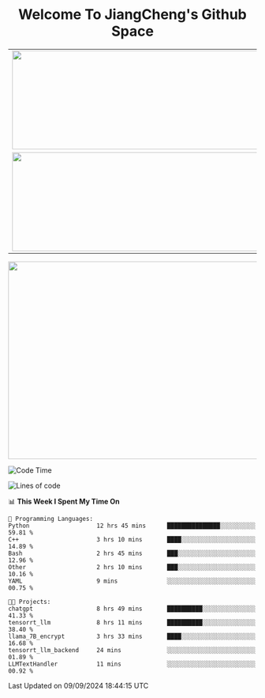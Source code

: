 <h1 align="center">Welcome To JiangCheng's Github Space</h1>

<table align="center" frame="void" rules="none" >
  <tr>
    <td>
      <div align="center"> <img height="200px" width="500px"  src="https://github-readme-stats.vercel.app/api?username=thisjiang&hide_title=true&hide_border=true&layout=compact&show_icons=trueline_height=21&text_color=000&icon_color=000&bg_color=0,ea6161,ffc64d,fffc4d,52fa5a&theme=graywhite" /> </div>
    </td>
    <td>
      <div align="center"> <img height="200px" width="500px" src="https://github-readme-stats.vercel.app/api/top-langs/?username=thisjiang&hide_title=true&hide_border=true&layout=compact&langs_count=6&text_color=000&icon_color=fff&bg_color=0,52fa5a,4dfcff,c64dff&theme=graywhite" /> </div>
    </td>
  </tr>
  <tr>
    <td>
      <div align="center"> <img height="200px" width="500px" src="https://github-readme-streak-stats.herokuapp.com/?user=thisjiang&hide_title=true&hide_border=true&layout=compact&langs_count=6" /> </div>
    </td>
    <td>
      <div align="center"> 
      <a href="https://github.com/" target="_blank"><img style="margin: 10px" src="https://profilinator.rishav.dev/skills-assets/git-scm-icon.svg" alt="Git" height="50" /></a>  
      <a href="https://www.linux.org/" target="_blank"><img style="margin: 10px" src="https://profilinator.rishav.dev/skills-assets/linux-original.svg" alt="Linux" height="50" /></a>  
      <a href="https://www.gnu.org/software/bash/" target="_blank"><img style="margin: 10px" src="https://profilinator.rishav.dev/skills-assets/gnu_bash-icon.svg" alt="Bash" height="50" /></a>  
      </div>
    </td>
  </tr>
</table>

<div align="center"> <img height="400px" width="1000px" src="https://github-readme-activity-graph.cyclic.app/graph?username=thisjiang&theme=react&hide_title=true&hide_border=true&layout=compact&langs_count=6" /> </div></td>

<!--START_SECTION:waka-->
![Code Time](http://img.shields.io/badge/Code%20Time-1%2C720%20hrs%2016%20mins-blue)

![Lines of code](https://img.shields.io/badge/From%20Hello%20World%20I%27ve%20Written-218.2%20thousand%20lines%20of%20code-blue)

📊 **This Week I Spent My Time On** 

```text
💬 Programming Languages: 
Python                   12 hrs 45 mins      ███████████████░░░░░░░░░░   59.81 % 
C++                      3 hrs 10 mins       ████░░░░░░░░░░░░░░░░░░░░░   14.89 % 
Bash                     2 hrs 45 mins       ███░░░░░░░░░░░░░░░░░░░░░░   12.96 % 
Other                    2 hrs 10 mins       ███░░░░░░░░░░░░░░░░░░░░░░   10.16 % 
YAML                     9 mins              ░░░░░░░░░░░░░░░░░░░░░░░░░   00.75 % 

🐱‍💻 Projects: 
chatgpt                  8 hrs 49 mins       ██████████░░░░░░░░░░░░░░░   41.33 % 
tensorrt_llm             8 hrs 11 mins       ██████████░░░░░░░░░░░░░░░   38.40 % 
llama_7B_encrypt         3 hrs 33 mins       ████░░░░░░░░░░░░░░░░░░░░░   16.68 % 
tensorrt_llm_backend     24 mins             ░░░░░░░░░░░░░░░░░░░░░░░░░   01.89 % 
LLMTextHandler           11 mins             ░░░░░░░░░░░░░░░░░░░░░░░░░   00.92 % 
```


 Last Updated on 09/09/2024 18:44:15 UTC
<!--END_SECTION:waka-->
